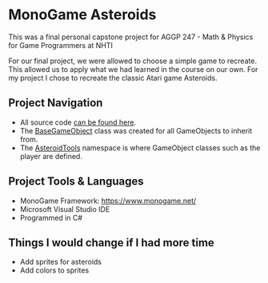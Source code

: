 # MonoGame Asteroids
This was a final personal capstone project for AGGP 247 - Math & Physics for Game Programmers at NHTI

For our final project, we were allowed to choose a simple game to recreate. This allowed us to apply
what we had learned in the course on our own. For my project I chose to recreate the classic Atari 
game Asteroids.

## Project Navigation
- All source code [can be found here](https://github.com/clundstedt225/Asteroids247/tree/master/asteroids/DrawingExample/Core).
- The [BaseGameObject](https://github.com/clundstedt225/Asteroids247/blob/master/asteroids/DrawingExample/Core/BaseGameObject.cs) class was created for all GameObjects to inherit from.
- The [AsteroidTools](https://github.com/clundstedt225/Asteroids247/blob/master/asteroids/DrawingExample/Core/Asteroids.cs) namespace is where GameObject classes such as the player are defined.

## Project Tools & Languages
- MonoGame Framework: https://www.monogame.net/
- Microsoft Visual Studio IDE
- Programmed in C#

## Things I would change if I had more time
- Add sprites for asteroids
- Add colors to sprites


